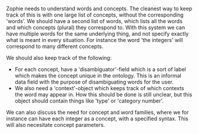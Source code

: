 Zophie needs to understand words and concepts. The cleanest way to keep track of this is with one large list of concepts, without the corresponding 'words'. We should have a second list of words, which lists all the words and which concepts (plural) they correspond to. With this system we can have multiple words for the same underlying thing, and not specify exactly what is meant in every situation. For instance the word 'the integers' will correspond to many different concepts.

We should also keep track of the following:
* For each concept, have a 'disambiguator'-field which is a sort of label which makes the concept unique in the ontology. This is an informal data field with the purpose of disambiguating words for the user.
* We also need a 'context'-object which keeps track of which contexts the word may appear in. How this should be done is still unclear, but this object should contain things like 'type' or 'category number'.

We can also discuss the need for concept and word families, where we for instance can have each integer as a concept, with a specified syntax. This will also necesitate concept parameters.